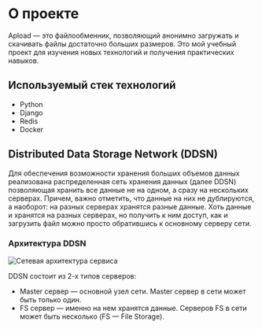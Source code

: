 # О проекте

Apload — это файлообменник, позволяющий анонимно загружать и скачивать файлы достаточно больших размеров. Это мой учебный проект для изучения новых технологий и получения практических навыков.

## Используемый стек технологий
- Python
- Django
- Redis
- Docker

## Distributed Data Storage Network (DDSN)

Для обеспечения возможности хранения больших объемов данных реализована распределенная сеть хранения данных (далее DDSN) позволяющая хранить все данные не на одном, а сразу на нескольких серверах. Причем, важно отметить, что данные на них не дублируются, а наоборот: на разных серверах хранятся разные данные. Хоть данные и хранятся на разных серверах, но получить к ним доступ, как и загрузить файл можно просто обратившись к основному серверу сети.

### Архитектура DDSN

![Сетевая архитектура сервиса](https://github.com/Explorer-art/apload_project/blob)

DDSN состоит из 2-х типов серверов:
- Master сервер — основной узел сети. Master сервер в сети может быть только один.
- FS сервер — именно на нем хранятся данные. Серверов FS в сети может быть несколько (FS — File Storage).
